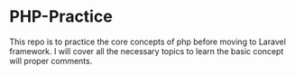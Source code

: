 # PHP-Practice
This repo is to practice the core concepts of php before moving to Laravel framework. I will cover all the necessary topics to learn the basic concept will proper comments.
